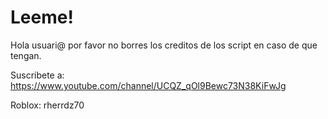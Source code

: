 # Leeme!

Hola usuari@ por favor no borres los creditos de los script en caso de que tengan.
 
Suscribete a: https://www.youtube.com/channel/UCQZ_qOl9Bewc73N38KiFwJg

Roblox: rherrdz70
